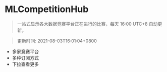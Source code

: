 # MLCompetitionHub

> 一站式显示各大数据竞赛平台正在进行的比赛，每天 16:00 UTC+8 自动更新。
  
> 更新时间: 2021-08-03T16:01:04+0800 

* 多家竞赛平台
* 多种订阅方式
* 下拉查看更多